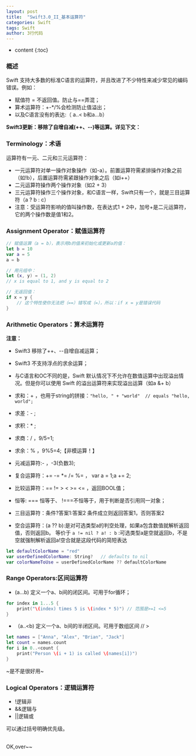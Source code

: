 ```yaml
---
layout: post
title:  "Swift3.0_II_基本运算符"
categories: Swift
tags: Swift
author: 3行代码
---
```


* content
{:toc}

### 概述
Swift 支持大多数的标准C语言的运算符，并且改进了不少特性来减少常见的编码错误。例如：
- 赋值符 = 不返回值。防止与==弄混；
- 算术运算符：+-*/%会检测防止值溢出；
- 以及C语言没有的表达:（ a..< b和a...b）

**Swift3更新：移除了自增自减(++、--)等运算。详见下文：**

### Terminology：术语

运算符有一元、二元和三元运算符：

- 一元运算符对单一操作对象操作（如-a）。前置运算符需紧排操作对象之前（如!b），后置运算符需紧跟操作对象之后（如i++）
- 二元运算符操作两个操作对象（如2 + 3）
- 三元运算符操作三个操作对象，和C语言一样，Swift只有一个，就是三目运算符（a ? b : c）
- 注意：受运算符影响的值叫操作数，在表达式1 + 2中，加号+是二元运算符，它的两个操作数是值1和2。

### Assignment Operator：赋值运算符

```swift
// 赋值运算（a = b），表示用b的值来初始化或更新a的值：
let b = 10
var a = 5
a = b

// 用元组中：
let (x, y) = (1, 2)
// x is equal to 1, and y is equal to 2

// 无返回值：
if x = y {
    // 这个特性使你无法把（==）错写成（=），所以：if x = y是错误代码
}
```

### Arithmetic Operators：算术运算符

**注意：**
- Swift3 移除了++、--自增自减运算；
- Swift3 不支持浮点的求余运算；
- 与C语言和OC不同的是，Swift 默认情况下不允许在数值运算中出现溢出情况。但是你可以使用 Swift 的溢出运算符来实现溢出运算（如a &+ b）


- 求和：\+ ，也用于string的拼接：`"hello, " + "world"  // equals "hello, world";`
- 求差：\- ;
- 求积：\* ;
- 求商：/ ，9/5=1;
- 求余：% ，9%5=4;【非模运算！】
- 元减运算符:\- ，-3(负数3);
- 复合运算符：+= -= *= /= %=  ， var a = 1;a += 2;
- 比较运算符：== != > < >= <= ，返回BOOL值；
- 恒等: === 恒等于、 !===不恒等于，用于判断是否引用同一对象；
- 三目运算符：条件?答案1:答案2  条件成立则返回答案1，否则答案2
- 空合运算符：(a ?? b):是对可选类型a的判空处理，如果a包含数值就解析返回值，否则返回b。
等价于 `a != nil ? a! : b` :可选类型a是空就返回b，不是空就强制解析返回a!空合就是这段代码的简短表达

```swift
let defaultColorName = "red"
var userDefinedColorName: String?   // defaults to nil
var colorNameToUse = userDefinedColorName ?? defaultColorName
```



### Range Operators:区间运算符

- (a...b) 定义一个a、b间的闭区间。可用于for循环；

``` swift
for index in 1...5 {
    print("\(index) times 5 is \(index * 5)") // 范围是>=1 <=5
}
```

- （a..<b) 定义一个a、b间的半闭区间。可用于数组区间 // >

``` swift
let names = ["Anna", "Alex", "Brian", "Jack"]
let count = names.count
for i in 0..<count {
    print("Person \(i + 1) is called \(names[i])")
}
```

~是不是很好用~

### Logical Operators：逻辑运算符

- !逻辑非
- &&逻辑与
- &#124;&#124;逻辑或

可以通过括号明确优先级。

<br> 
OK,over~~